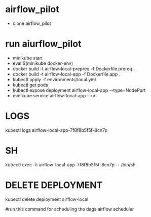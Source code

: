# airflow_pilot
* clone airflow_pilot
# run aiurflow_pilot
* minikube start
* eval $(minikube docker-env)
* docker build -t airflow-local-prepreq -f Dockerfile.prereq .
* docker build -t airflow-local-app -f Dockerfile.app .
* kubectl apply -f environments/local.yml
* kubectl get pods
* kubectl expose deployment airflow-local-app --type=NodePort
* minikube service airflow-local-app --url
# LOGS
kubectl logs airflow-local-app-7f8f8b5f5f-8cn7p
# SH 
kubectl exec -it airflow-local-app-7f8f8b5f5f-8cn7p -- /bin/sh
# DELETE DEPLOYMENT
kubectl delete deployment airflow-local

#run this command for scheduling the dags
airflow scheduler
